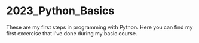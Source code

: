 # 2023_Python_Basics
These are my first steps in programming with Python.
Here you can find my first excercise that I've done during my basic course.

